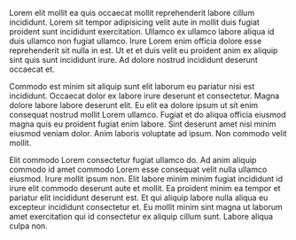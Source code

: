 Lorem elit mollit ea quis occaecat mollit reprehenderit labore cillum incididunt. Lorem sit tempor adipisicing velit aute in mollit duis fugiat proident sunt incididunt exercitation. Ullamco ex ullamco labore aliqua id duis ullamco non fugiat ullamco. Irure Lorem enim officia dolore esse reprehenderit sit nulla in est. Ut et et duis velit eu proident anim ex aliquip sint quis sunt incididunt irure. Ad dolore nostrud incididunt deserunt occaecat et.

Commodo est minim sit aliquip sunt elit laborum eu pariatur nisi est incididunt. Occaecat dolor ex labore irure deserunt et consectetur. Magna dolore labore labore deserunt elit. Eu elit ea dolore ipsum ut sit enim consequat nostrud mollit Lorem ullamco. Fugiat et do aliqua officia eiusmod magna quis eu proident fugiat enim labore. Sint deserunt amet nisi minim eiusmod veniam dolor. Anim laboris voluptate ad ipsum. Non commodo velit mollit.

Elit commodo Lorem consectetur fugiat ullamco do. Ad anim aliquip commodo id amet commodo Lorem esse consequat velit nulla ullamco eiusmod. Irure mollit ipsum non. Elit labore minim minim fugiat incididunt id irure elit commodo deserunt aute et mollit. Ea proident minim ea tempor et pariatur elit incididunt deserunt est. Et qui aliquip labore nulla aliqua eu excepteur incididunt consectetur et. Eu mollit minim sint magna ut laborum amet exercitation qui id consectetur ex aliquip cillum sunt. Labore aliqua culpa non.
